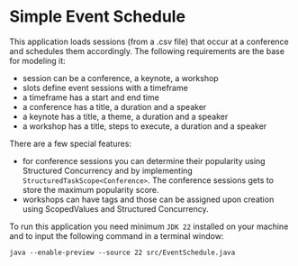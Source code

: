 # Simple Event Schedule

This application loads sessions (from a .csv file) that occur at a conference and schedules them accordingly.
The following requirements are the base for modeling it:
* session can be a conference, a keynote, a workshop
* slots define event sessions with a timeframe
* a timeframe has a start and end time
* a conference has a title, a duration and a speaker
* a keynote has a title, a theme, a duration and a speaker
* a workshop has a title, steps to execute, a duration and a speaker

There are a few special features:
* for conference sessions you can determine their popularity using Structured Concurrency and by implementing `StructuredTaskScope<Conference>`.
The conference sessions gets to store the maximum popularity score. 
* workshops can have tags and those can be assigned upon creation using ScopedValues and Structured Concurrency.

To run this application you need minimum `JDK 22` installed on your machine and to input the following command in a terminal window:

```shell
java --enable-preview --source 22 src/EventSchedule.java
```


